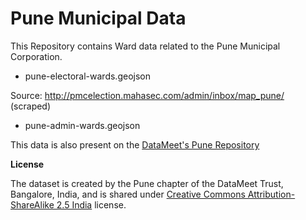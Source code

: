 Pune Municipal Data
====

This Repository contains Ward data related to the Pune Municipal Corporation.

* pune-electoral-wards.geojson

Source: http://pmcelection.mahasec.com/admin/inbox/map_pune/ (scraped)

* pune-admin-wards.geojson


This data is also present on the [DataMeet's Pune Repository](https://github.com/datameet/Pune_wards)

**License**

The dataset is created by the Pune chapter of the DataMeet Trust, Bangalore, India, and is shared under [Creative Commons Attribution-ShareAlike 2.5 India](http://creativecommons.org/licenses/by-sa/2.5/in/) license.